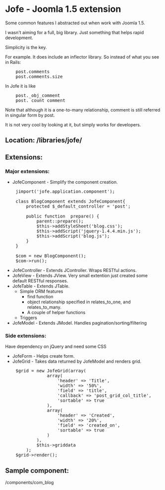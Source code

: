 # Jofe - Joomla 1.5 extension

Some common features I abstracted out when work with Joomla 1.5.

I wasn't aiming for a full, big library. Just something that helps rapid development.

Simplicity is the key.

For example. It does include an inflector library. So instead of what you see in Rails:
<pre>
	post.comments
	post.comments.size
</pre>

In Jofe it is like
<pre>
	post._obj_comment
	post._count_comment
</pre>

Note that although it is a one-to-many relationship, comment is still referred in singular form by post.

It is not very cool by looking at it, but simply works for developers.

## Location: /libraries/jofe/

## Extensions:

### Major extensions:

* JofeComponent - Simplify the component creation.
<pre>
	jimport('jofe.application.component');
	
	class BlogComponent extends JofeComponent{
		protected $_default_controller = 'post';
		
		public function  prepare() {
			parent::prepare();
			$this->addStyleSheet('blog.css');
			$this->addScript('jquery-1.4.4.min.js');
			$this->addScript('blog.js');
		}
	}
	
	$com = new BlogComponent();
	$com->run();
</pre>
* JofeController - Extends JController. Wraps RESTful actions.
* JofeView - Extends JView. Very small extention just created some default RESTful responses.
* JofeTable - Extends JTable.
	* Simple ORM features
		* find function
		* object relationship specified in relates_to_one, and relates_to_many.
		* A couple of helper functions
	* Triggers
* JofeModel - Extends JModel. Handles pagination/sorting/filtering

### Side extensions:

Have dependency on jQuery and need some CSS

* JofeForm - Helps create form.
* JofeGrid - Takes data returned by JofeModel and renders grid.
<pre>
	$grid = new JofeGrid(array(
				array(
					'header' => 'Title',
					'width' => '50%',
					'field' => 'title',
					'callback' => 'post_grid_col_title',
					'sortable' => true
				),
				array(
					'header' => 'Created',
					'width' => '20%',
					'field' => 'created_on',
					'sortable' => true
				)
			),
			$this->griddata
		);
	$grid->render();
</pre>

## Sample component:

/components/com_blog